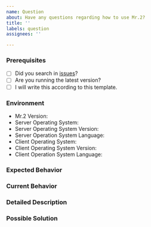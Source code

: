 ```yaml
---
name: Question
about: Have any questions regarding how to use Mr.2?
title: ''
labels: question
assignees: ''

---
```


### Prerequisites

* [ ] Did you search in [issues](https://github.com/txthinking/mr2/issues)?
* [ ] Are you running the latest version?
* [ ] I will write this according to this template.

### Environment

* Mr.2 Version:
* Server Operating System:
* Server Operating System Version:
* Server Operation System Language:
* Client Operating System:
* Client Operating System Version:
* Client Operation System Language:

### Expected Behavior

### Current Behavior

### Detailed Description

### Possible Solution


